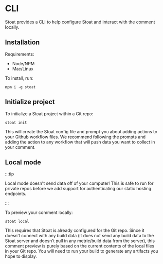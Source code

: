 # CLI

Stoat provides a CLI to help configure Stoat and interact with the comment locally.

## Installation

Requirements:
- Node/NPM
- Mac/Linux

To install, run:
```
npm i -g stoat
```

## Initialize project

To initialize a Stoat project within a Git repo:
```
stoat init
```

This will create the Stoat config file and prompt you about adding actions to your Github workflow files.
We recommend following the prompts and adding the action to any workflow that will push data you want to collect in your comment.

## Local mode

:::tip

Local mode doesn't send data off of your computer! This is safe to run for private repos before we add support for
authenticating our static hosting endpoints.

:::

To preview your comment locally:
```
stoat local
```

This requires that Stoat is already configured for the Git repo. Since it doesn't connect with any build data (it does not send any build data to the Stoat server and doesn't pull in any metric/build data from the server),
this comment preview is purely based on the current contents of the local files in your Git repo. You will need to run your build to generate any
artifacts you hope to display.

